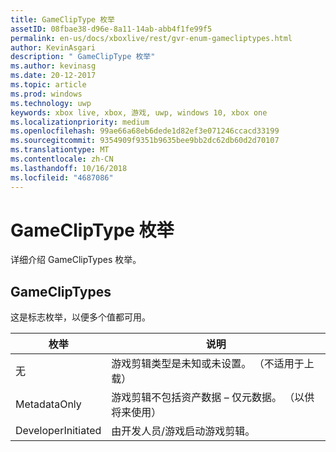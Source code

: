 ```yaml
---
title: GameClipType 枚举
assetID: 08fbae38-d96e-8a11-14ab-abb4f1fe99f5
permalink: en-us/docs/xboxlive/rest/gvr-enum-gamecliptypes.html
author: KevinAsgari
description: " GameClipType 枚举"
ms.author: kevinasg
ms.date: 20-12-2017
ms.topic: article
ms.prod: windows
ms.technology: uwp
keywords: xbox live, xbox, 游戏, uwp, windows 10, xbox one
ms.localizationpriority: medium
ms.openlocfilehash: 99ae66a68eb6dede1d82ef3e071246ccacd33199
ms.sourcegitcommit: 9354909f9351b9635bee9bb2dc62db60d2d70107
ms.translationtype: MT
ms.contentlocale: zh-CN
ms.lasthandoff: 10/16/2018
ms.locfileid: "4687086"
---
```

# <a name="gamecliptype-enumeration"></a>GameClipType 枚举
详细介绍 GameClipTypes 枚举。 
<a id="ID4ET"></a>

 
## <a name="gamecliptypes"></a>GameClipTypes
 
这是标志枚举，以便多个值都可用。
 
| <b>枚举</b>| <b>说明</b>| 
| --- | --- | 
| 无| 游戏剪辑类型是未知或未设置。 （不适用于上载）| 
| MetadataOnly| 游戏剪辑不包括资产数据 – 仅元数据。 （以供将来使用）| 
| DeveloperInitiated| 由开发人员/游戏启动游戏剪辑。| 
  